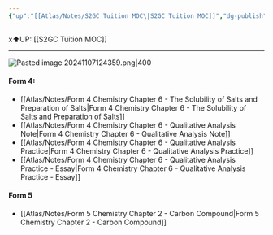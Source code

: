 ```yaml
---
{"up":"[[Atlas/Notes/S2GC Tuition MOC\|S2GC Tuition MOC]]","dg-publish":true,"permalink":"/atlas/notes/chemistry-tuition/","dgPassFrontmatter":true}
---
```


x⬆️UP: [[S2GC Tuition MOC]]

---
![Pasted image 20241107124359.png|400](/img/user/Atlas/Utilities/Images/Pasted%20image%2020241107124359.png)
#### Form 4:
- [[Atlas/Notes/Form 4 Chemistry Chapter 6 - The Solubility of Salts and Preparation of Salts\|Form 4 Chemistry Chapter 6 - The Solubility of Salts and Preparation of Salts]]
- [[Atlas/Notes/Form 4 Chemistry Chapter 6 - Qualitative Analysis Note\|Form 4 Chemistry Chapter 6 - Qualitative Analysis Note]]
- [[Atlas/Notes/Form 4 Chemistry Chapter 6 - Qualitative Analysis Practice\|Form 4 Chemistry Chapter 6 - Qualitative Analysis Practice]]
- [[Atlas/Notes/Form 4 Chemistry Chapter 6 - Qualitative Analysis Practice - Essay\|Form 4 Chemistry Chapter 6 - Qualitative Analysis Practice - Essay]]

#### Form 5
- [[Atlas/Notes/Form 5 Chemistry Chapter 2 - Carbon Compound\|Form 5 Chemistry Chapter 2 - Carbon Compound]]